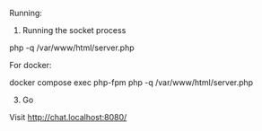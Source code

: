 Running:


1. Running the socket process

php -q /var/www/html/server.php



For docker:

docker compose exec php-fpm php -q /var/www/html/server.php


3. Go

Visit http://chat.localhost:8080/